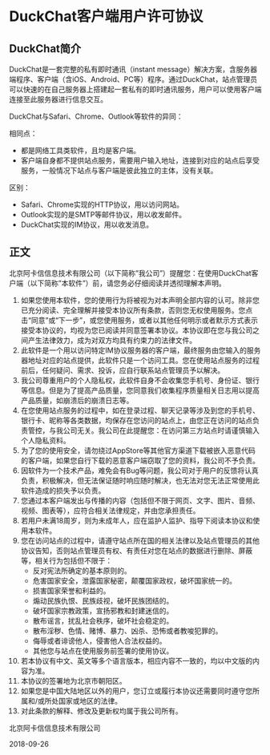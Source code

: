 # DuckChat客户端用户许可协议

## DuckChat简介

DuckChat是一套完整的私有即时通讯（instant message）解决方案，含服务器端程序、客户端（含iOS、Android、PC等）程序。通过DuckChat，站点管理员可以快速的在自己服务器上搭建起一套私有的即时通讯服务，用户可以使用客户端连接至此服务器进行信息交互。

DuckChat与Safari、Chrome、Outlook等软件的异同：

相同点：
- 都是网络工具类软件，且均是客户端。
- 客户端自身都不提供站点服务，需要用户输入地址，连接到对应的站点后享受服务，一般情况下站点与客户端是彼此独立的主体，没有关联。

区别：
- Safari、Chrome实现的HTTP协议，用以访问网站。
- Outlook实现的是SMTP等邮件协议，用以收发邮件。
- DuckChat实现的IM协议，用以收发消息。

## 正文

北京阿卡信信息技术有限公司（以下简称”我公司”）提醒您：在使用DuckChat客户端（以下简称”本软件”）前，请您务必仔细阅读并透彻理解本声明。

1. 如果您使用本软件，您的使用行为将被视为对本声明全部内容的认可。除非您已充分阅读、完全理解并接受本协议所有条款，否则您无权使用服务。您点击“同意”或“下一步”，或您使用服务，或者以其他任何明示或者默示方式表示接受本协议的，均视为您已阅读并同意签署本协议。本协议即在您与我公司之间产生法律效力，成为对双方均具有约束力的法律文件。
2. 此软件是一个用以访问特定IM协议服务器的客户端，最终服务由您输入的服务器地址对应的站点提供，此软件只是一个访问工具。您在使用站点服务的过程前后，任何疑问、需求、投诉，应自行联系站点管理员予以解决。 
3. 我公司尊重用户的个人隐私权，此软件自身不会收集您手机号、身份证、银行等信息。但是为了提高产品质量，您同意我们收集程序质量相关日志用以提高产品质量，如崩溃后的崩溃日志等。
4. 在您使用站点服务的过程中，如在登录过程、聊天记录等涉及到您的手机号、银行卡、昵称等各类数据，均保存在您访问的站点上，由您正在访问的站点负责管控，与我公司无关。我公司在此提醒您：在访问第三方站点时请谨慎输入个人隐私资料。
5. 为了您的使用安全，请勿绕过AppStore等其他官方渠道下载被嵌入恶意代码的客户端，如果您自行下载的恶意客户端窃取了您的资料，我公司不予负责。
6. 因软件为一个技术产品，难免会有Bug等问题，我公司对于用户的反馈将认真负责，积极解决，但无法保证随时响应随时解决，也无法对您无法正常使用此软件造成的损失予以负责。
7. 您通过本客户端发出与传播的内容（包括但不限于网页、文字、图片、音频、视频、图表等），应符合相关法律规定，并由您承担责任。
8. 若用户未满18周岁，则为未成年人，应在监护人监护、指导下阅读本协议和使用本软件。
9. 您在访问站点的过程中，请遵守站点所在国的相关法律以及站点管理员的其他协议告知，否则站点管理员有权、有责任对您在站点的数据进行删除、屏蔽等，相关行为包括但不限于：
    - 反对宪法所确定的基本原则的。
    - 危害国家安全，泄露国家秘密，颠覆国家政权，破坏国家统一的。
    - 损害国家荣誉和利益的。
    - 煽动民族仇恨、民族歧视，破坏民族团结的。
    - 破坏国家宗教政策，宣扬邪教和封建迷信的。
    - 散布谣言，扰乱社会秩序，破坏社会稳定的。
    - 散布淫秽、色情、赌博、暴力、凶杀、恐怖或者教唆犯罪的。
    - 侮辱或者诽谤他人，侵害他人合法权益的。
    - 其他您与站点在使用服务前签署的使用协议。
10. 若本协议有中文、英文等多个语言版本，相应内容不一致的，均以中文版的内容为准。
11. 本协议的签署地为北京市朝阳区。
12. 如果您是中国大陆地区以外的用户，您订立或履行本协议还需要同时遵守您所属和/或所处国家或地区的法律。 
13. 对此条款的解释、修改及更新权均属于我公司所有。


北京阿卡信信息技术有限公司

2018-09-26